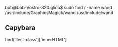 bob@bob-Vostro-320:glico$ sudo find / -name wand
/usr/include/GraphicsMagick/wand
/usr/include/wand

## Capybara
find('.test-class')['innerHTML']
